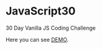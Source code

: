 # JavaScript30

30 Day Vanilla JS Coding Challenge

Here you can see [DEMO](https://tourmaline-blini-ecabeb.netlify.app).
